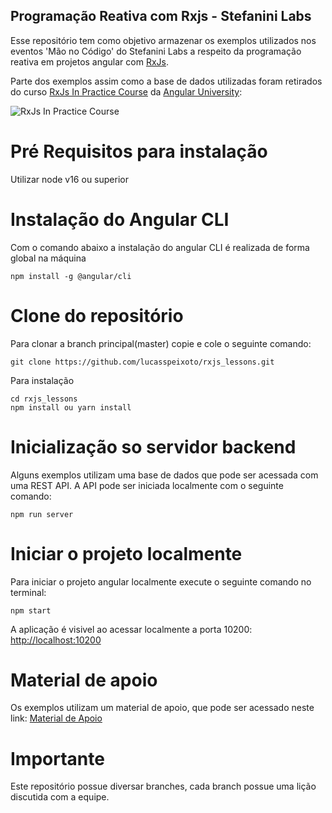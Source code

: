 ## Programação Reativa com Rxjs - Stefanini Labs

Esse repositório tem como objetivo armazenar os exemplos utilizados nos eventos 'Mão no Código' do Stefanini Labs a respeito da programação reativa em projetos angular com [RxJs](https://rxjs.dev/).

Parte dos exemplos assim como a base de dados utilizadas foram retirados do curso [RxJs In Practice Course](https://angular-university.io/course/rxjs-course) da [Angular University](https://angular-university.io/home):

![RxJs In Practice Course](https://s3-us-west-1.amazonaws.com/angular-university/course-images/rxjs-in-practice-course.png)

# Pré Requisitos para instalação

Utilizar node v16 ou superior

# Instalação do Angular CLI

Com o comando abaixo a instalação do angular CLI é realizada de forma global na máquina

    npm install -g @angular/cli

# Clone do repositório

Para clonar a branch principal(master) copie e cole o seguinte comando:

    git clone https://github.com/lucasspeixoto/rxjs_lessons.git

Para instalação

    cd rxjs_lessons
    npm install ou yarn install

# Inicialização so servidor backend

Alguns exemplos utilizam uma base de dados que pode ser acessada com uma REST API. A API pode ser iniciada localmente com o seguinte comando:

    npm run server

# Iniciar o projeto localmente

Para iniciar o projeto angular localmente execute o seguinte comando no terminal:

    npm start

A aplicação é visivel ao acessar localmente a porta 10200: [http://localhost:10200](http://localhost:10200)

# Material de apoio

Os exemplos utilizam um material de apoio, que pode ser acessado neste link: [Material de Apoio](https://lspeixoto.notion.site/Reactive-Angular-06dbe331311146dbb09e7d0bab595898) 

# Importante

Este repositório possue diversar branches, cada branch possue uma lição discutida com a equipe.
